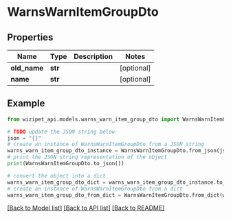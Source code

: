 # WarnsWarnItemGroupDto


## Properties

Name | Type | Description | Notes
------------ | ------------- | ------------- | -------------
**old_name** | **str** |  | [optional] 
**name** | **str** |  | [optional] 

## Example

```python
from wizipet_api.models.warns_warn_item_group_dto import WarnsWarnItemGroupDto

# TODO update the JSON string below
json = "{}"
# create an instance of WarnsWarnItemGroupDto from a JSON string
warns_warn_item_group_dto_instance = WarnsWarnItemGroupDto.from_json(json)
# print the JSON string representation of the object
print(WarnsWarnItemGroupDto.to_json())

# convert the object into a dict
warns_warn_item_group_dto_dict = warns_warn_item_group_dto_instance.to_dict()
# create an instance of WarnsWarnItemGroupDto from a dict
warns_warn_item_group_dto_from_dict = WarnsWarnItemGroupDto.from_dict(warns_warn_item_group_dto_dict)
```
[[Back to Model list]](../README.md#documentation-for-models) [[Back to API list]](../README.md#documentation-for-api-endpoints) [[Back to README]](../README.md)


